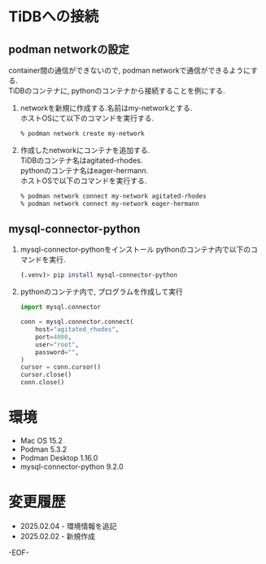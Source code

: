 # TiDBへの接続

## podman networkの設定
container間の通信ができないので, podman networkで通信ができるようにする.<br/>
TiDBのコンテナに, pythonのコンテナから接続することを例にする.
1. networkを新規に作成する.名前はmy-networkとする.<br/>
    ホストOSにて以下のコマンドを実行する.
    ```bash
    % podman network create my-network
    ```
1. 作成したnetworkにコンテナを追加する.<br/>
    TiDBのコンテナ名はagitated-rhodes.<br/>
    pythonのコンテナ名はeager-hermann.<br/>
    ホストOSで以下のコマンドを実行する.
    ```bash
    % podman network connect my-network agitated-rhodes
    % podman network connect my-network eager-hermann
    ```

## mysql-connector-python
1. mysql-connector-pythonをインストール
    pythonのコンテナ内で以下のコマンドを実行.
    ```bash
    (.venv)> pip install mysql-connector-python
    ```

1. pythonのコンテナ内で, プログラムを作成して実行
    ```python
    import mysql.connector

    conn = mysql.connector.connect(
        host="agitated_rhodes",
        port=4000,
        user="root",
        password="",
    )
    cursor = conn.cursor()
    cursor.close()
    conn.close()
    ```

# 環境
* Mac OS 15.2
* Podman 5.3.2
* Podman Desktop 1.16.0
* mysql-connector-python 9.2.0

# 変更履歴
* 2025.02.04 - 環境情報を追記
* 2025.02.02 - 新規作成

-EOF-